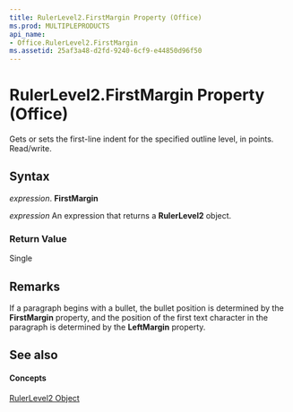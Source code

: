 ```yaml
---
title: RulerLevel2.FirstMargin Property (Office)
ms.prod: MULTIPLEPRODUCTS
api_name:
- Office.RulerLevel2.FirstMargin
ms.assetid: 25af3a48-d2fd-9240-6cf9-e44850d96f50
---
```



# RulerLevel2.FirstMargin Property (Office)

Gets or sets the first-line indent for the specified outline level, in points. Read/write.


## Syntax

 _expression_. **FirstMargin**

 _expression_ An expression that returns a **RulerLevel2** object.


### Return Value

Single


## Remarks

If a paragraph begins with a bullet, the bullet position is determined by the  **FirstMargin** property, and the position of the first text character in the paragraph is determined by the **LeftMargin** property.


## See also


#### Concepts


[RulerLevel2 Object](rulerlevel2-object-office.md)

